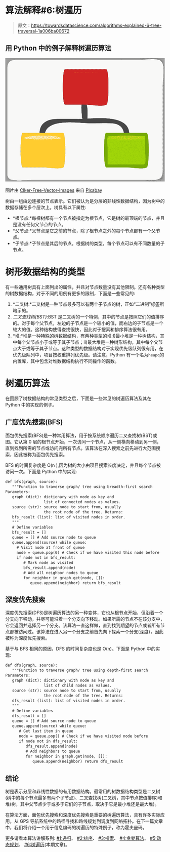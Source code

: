 # 算法解释#6:树遍历

> 原文：<https://towardsdatascience.com/algorithms-explained-6-tree-traversal-1a006ba00672>

## 用 Python 中的例子解释树遍历算法

![](img/dd518d4192a252e9ca99d5f9f652483c.png)

图片由 [Clker-Free-Vector-Images](https://pixabay.com/users/clker-free-vector-images-3736/) 来自 [Pixabay](http://pixabay.com)

树由一组由边连接的节点表示。它们被认为是分层的非线性数据结构，因为树中的数据存储在多个层次上。树具有以下属性:

*   *根节点:*每棵树都有一个节点被指定为根节点，它是树的最顶端的节点，并且是没有任何父节点的节点。
*   *父节点:*父节点是它之前的节点，除了根节点之外的每个节点都有一个父节点。
*   *子节点:*子节点是其后的节点。根据树的类型，每个节点可以有不同数量的子节点。

# 树形数据结构的类型

有一些通用树具有上面列出的属性，并且对节点数量没有其他限制。还有各种类型的树数据结构，对于不同的用例有更多的限制，下面是一些常见的:

1.  *二叉树:*二叉树是一种节点最多可以有两个子节点的树，正如“二进制”标签所暗示的。
2.  *二叉查找树(BST)*:BST 是二叉树的一个特例，其中的节点是按照它们的值排序的。对于每个父节点，左边的子节点是一个较小的值，而右边的子节点是一个较大的值。这种结构使得查找很快，因此对于搜索和排序算法很有用。
3.  *堆:*堆是一种特殊的树数据结构，有两种类型的堆:I)最小堆是一种树结构，其中每个父节点小于或等于其子节点；ii)最大堆是一种树形结构，其中每个父节点大于或等于其子节点。这种类型的数据结构对于实现优先级队列很有用，在优先级队列中，项目按权重排列优先级。请注意，Python 有一个名为`heapq`的内置库，其中包含对堆数据结构执行不同操作的函数。

# 树遍历算法

在回顾了树数据结构的常见类型之后，下面是一些常见的树遍历算法及其在 Python 中的实现的例子。

## 广度优先搜索(BFS)

面包优先搜索(BFS)是一种常用算法，用于按系统顺序遍历二叉查找树(BST)或图。它从第 0 层的根节点开始，一次访问一个节点，从一侧横向移动到另一侧，直到找到所需的节点或访问完所有节点。该算法在深入搜索之前先进行大范围搜索，因此被称为面包优先搜索。

BFS 的时间复杂度是 O(n ),因为树的大小由项目搜索长度决定，并且每个节点被访问一次。下面是 Python 中的实现:

```
def bfs(graph, source):
   """Function to traverse graph/ tree using breadth-first search Parameters:
   graph (dict): dictionary with node as key and 
                 list of connected nodes as values.
   source (str): source node to start from, usually 
                 the root node of the tree. Returns:
   bfs_result (list): list of visited nodes in order.
   """
   # Define variables
   bfs_result = []
   queue = [] # Add source node to queue
   queue.append(source) while queue:
     # Visit node at front of queue
     node = queue.pop(0) # Check if we have visited this node before
     if node not in bfs_result:
        # Mark node as visited
        bfs_result.append(node)
        # Add all neighbor nodes to queue
        for neighbor in graph.get(node, []):
           queue.append(neighbor) return bfs_result
```

## 深度优先搜索

深度优先搜索(DFS)是树遍历算法的另一种变体，它也从根节点开始，但沿着一个分支向下移动，并尽可能沿着一个分支向下移动。如果所需的节点不在该分支中，它会返回并选择另一个分支。该算法一直这样做，直到找到期望的节点或者所有节点都被访问过。该算法在进入另一个分支之前首先向下探索一个分支(深度)，因此被称为深度优先搜索。

基于与 BFS 相同的原因，DFS 的时间复杂度也是 O(n)。下面是 Python 中的实现:

```
def dfs(graph, source):
   """Function to traverse graph/ tree using depth-first search Parameters:
   graph (dict): dictionary with node as key and 
                 list of child nodes as values.
   source (str): source node to start from, usually 
                 the root node of the tree. Returns:
   dfs_result (list): list of visited nodes in order.
   """
   # Define variables
   dfs_result = []
   queue = [] # Add source node to queue
   queue.append(source) while queue:
      # Get last item in queue
      node = queue.pop() # Check if we have visited node before
      if node not in dfs_result:
         dfs_result.append(node)
         # Add neighbors to queue
         for neighbor in graph.get(node, []):
            queue.append(neighbor) return dfs_result
```

## 结论

树是表示分层和非线性数据的有用数据结构。最常用的树数据结构类型是二叉树(树中的每个节点最多有两个子节点)、二叉查找树(二叉树，其中节点按值排序)和堆(树，其中父节点少于或多于它们的子节点，取决于它是最小堆还是最大堆)。

在算法方面，面包优先搜索和深度优先搜索是重要的树遍历算法，具有许多实际应用，从 GPS 导航系统中的路径寻找和路线规划到调度到网络拓扑。在下一篇文章中，我们将介绍一个用于信息编码的树遍历的特殊例子，称为霍夫曼码。

更多请看本算法讲解系列: [#1:递归](/algorithms-explained-1-recursion-f101500f9316)、 [#2:排序](/algorithms-explained-2-sorting-18d0875528fb)、 [#3:搜索](/algorithms-explained-3-searching-84604e465838)、 [#4:贪婪算法](/algorithms-explained-4-greedy-algorithms-f60792046d40)、 [#5:动态规划](/algorithms-explained-5-dynamic-programming-e5472a4ce464)、 [#6:树遍历](/algorithms-explained-6-tree-traversal-1a006ba00672)(本期文章)。